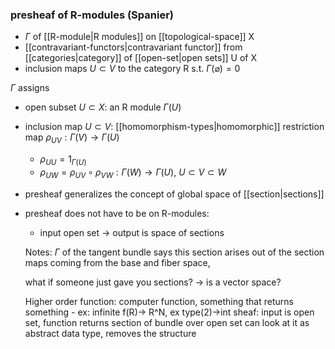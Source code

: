 ### presheaf of R-modules (Spanier)
- $\Gamma$ of [[R-module|R modules]] on [[topological-space]] X
- [[contravariant-functors|contravariant functor]] from [[categories|category]] of [[open-set|open sets]] U of X 
- inclusion maps $U \subset V$ to the category R s.t. $\Gamma(\varnothing)=0$
  
$\Gamma$ assigns 
- open subset $U \subset X$:  an R module $\Gamma(U)$
- inclusion map $U \subset V$: [[homomorphism-types|homomorphic]] restriction map $\rho_{UV}: \Gamma(V) \rightarrow \Gamma(U)$
  - $\rho_{UU} = 1_{\Gamma(U)}$ 
  - $\rho_{UW} = \rho_{UV}\circ \rho_{VW}: \Gamma(W)\rightarrow \Gamma(U)$, $U\subset V\subset W$
  
- presheaf generalizes the concept of global space of [[section|sections]]
- presheaf does not have to be on R-modules:
  - input open set -> output is space of sections
  
  Notes:
  $\Gamma$ of the tangent bundle says this section arises out of the section maps coming from the base and fiber space,

  what if someone just gave you sections? -> is a vector space?

  Higher order function:
    computer function, something that returns something -
      ex: infinite f(R)-> R^N, ex type(2)->int
    sheaf: input is open set, function returns section of bundle over open set
  can look at it as abstract data type, removes the structure
